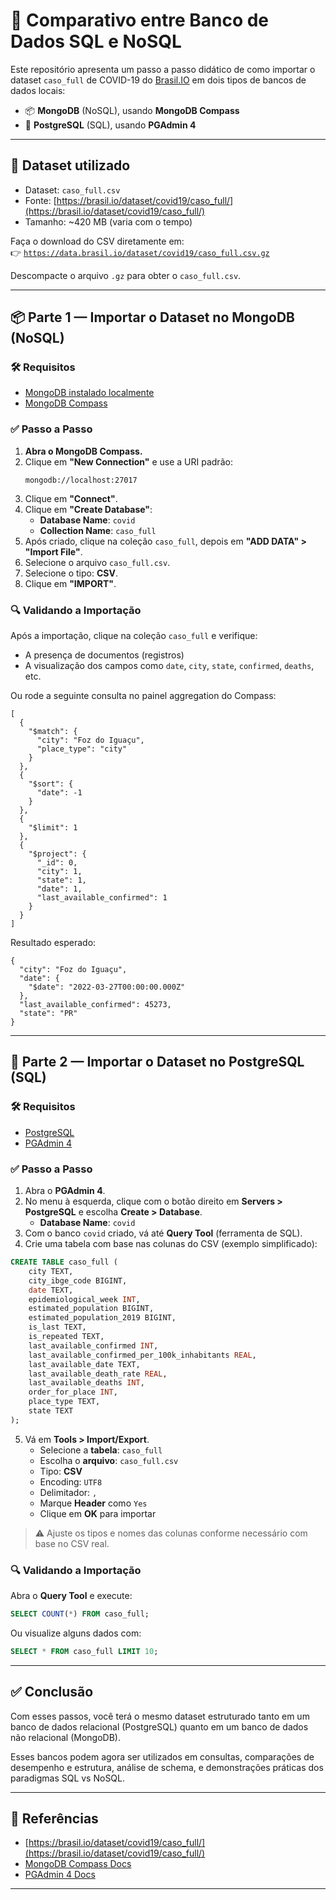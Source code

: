 
# 💾  Comparativo entre Banco de Dados SQL e NoSQL

Este repositório apresenta um passo a passo didático de como importar o dataset `caso_full` de COVID-19 do [Brasil.IO](https://brasil.io/dataset/covid19/caso_full/) em dois tipos de bancos de dados locais:

- 📦 **MongoDB** (NoSQL), usando **MongoDB Compass**
- 🐘 **PostgreSQL** (SQL), usando **PGAdmin 4**

---

## 📁 Dataset utilizado

- Dataset: `caso_full.csv`
- Fonte: [https://brasil.io/dataset/covid19/caso_full/](https://brasil.io/dataset/covid19/caso_full/)
- Tamanho: ~420 MB (varia com o tempo)

Faça o download do CSV diretamente em:  
👉 [`https://data.brasil.io/dataset/covid19/caso_full.csv.gz`](https://data.brasil.io/dataset/covid19/caso_full.csv.gz)

Descompacte o arquivo `.gz` para obter o `caso_full.csv`.

---

## 📦 Parte 1 — Importar o Dataset no MongoDB (NoSQL)

### 🛠️ Requisitos

- [MongoDB instalado localmente](https://www.mongodb.com/try/download/community)
- [MongoDB Compass](https://www.mongodb.com/products/compass)

### ✅ Passo a Passo

1. **Abra o MongoDB Compass.**
2. Clique em **"New Connection"** e use a URI padrão:
   ```
   mongodb://localhost:27017
   ```
3. Clique em **"Connect"**.
4. Clique em **"Create Database"**:
   - **Database Name**: `covid`
   - **Collection Name**: `caso_full`
5. Após criado, clique na coleção `caso_full`, depois em **"ADD DATA" > "Import File"**.
6. Selecione o arquivo `caso_full.csv`.
7. Selecione o tipo: **CSV**.
8. Clique em **"IMPORT"**.

### 🔍 Validando a Importação

Após a importação, clique na coleção `caso_full` e verifique:

- A presença de documentos (registros)
- A visualização dos campos como `date`, `city`, `state`, `confirmed`, `deaths`, etc.

Ou rode a seguinte consulta no painel aggregation do Compass:
```
[
  {
    "$match": {
      "city": "Foz do Iguaçu",
      "place_type": "city"
    }
  },
  {
    "$sort": {
      "date": -1
    }
  },
  {
    "$limit": 1
  },
  {
    "$project": {
      "_id": 0,
      "city": 1,
      "state": 1,
      "date": 1,
      "last_available_confirmed": 1
    }
  }
]
```
Resultado esperado:
```
{
  "city": "Foz do Iguaçu",
  "date": {
    "$date": "2022-03-27T00:00:00.000Z"
  },
  "last_available_confirmed": 45273,
  "state": "PR"
}
```
---

## 🐘 Parte 2 — Importar o Dataset no PostgreSQL (SQL)

### 🛠️ Requisitos

- [PostgreSQL](https://www.postgresql.org/download/)
- [PGAdmin 4](https://www.pgadmin.org/)

### ✅ Passo a Passo

1. Abra o **PGAdmin 4**.
2. No menu à esquerda, clique com o botão direito em **Servers > PostgreSQL** e escolha **Create > Database**.
   - **Database Name**: `covid`
3. Com o banco `covid` criado, vá até **Query Tool** (ferramenta de SQL).
4. Crie uma tabela com base nas colunas do CSV (exemplo simplificado):

```sql
CREATE TABLE caso_full (
    city TEXT,
    city_ibge_code BIGINT,
    date TEXT,
    epidemiological_week INT,
    estimated_population BIGINT,
    estimated_population_2019 BIGINT,
    is_last TEXT,
    is_repeated TEXT,
    last_available_confirmed INT,
    last_available_confirmed_per_100k_inhabitants REAL,
    last_available_date TEXT,
    last_available_death_rate REAL,
    last_available_deaths INT,
    order_for_place INT,
    place_type TEXT,
    state TEXT
);
```

5. Vá em **Tools > Import/Export**.
   - Selecione a **tabela**: `caso_full`
   - Escolha o **arquivo**: `caso_full.csv`
   - Tipo: **CSV**
   - Encoding: `UTF8`
   - Delimitador: `,`
   - Marque **Header** como `Yes`
   - Clique em **OK** para importar

> ⚠️ Ajuste os tipos e nomes das colunas conforme necessário com base no CSV real.

### 🔍 Validando a Importação

Abra o **Query Tool** e execute:

```sql
SELECT COUNT(*) FROM caso_full;
```

Ou visualize alguns dados com:

```sql
SELECT * FROM caso_full LIMIT 10;
```

---

## ✅ Conclusão

Com esses passos, você terá o mesmo dataset estruturado tanto em um banco de dados relacional (PostgreSQL) quanto em um banco de dados não relacional (MongoDB).

Esses bancos podem agora ser utilizados em consultas, comparações de desempenho e estrutura, análise de schema, e demonstrações práticas dos paradigmas SQL vs NoSQL.

---

## 📌 Referências

- [https://brasil.io/dataset/covid19/caso_full/](https://brasil.io/dataset/covid19/caso_full/)
- [MongoDB Compass Docs](https://www.mongodb.com/docs/compass/current/)
- [PGAdmin 4 Docs](https://www.pgadmin.org/docs/pgadmin4/latest/)

---

